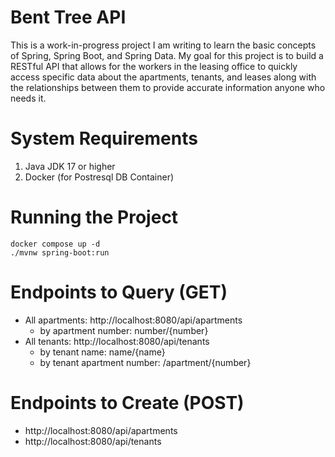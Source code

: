 # Bent Tree API
This is a work-in-progress project I am writing to learn the basic concepts of Spring, Spring Boot, and Spring Data.
My goal for this project is to build a RESTful API that allows for the workers in the leasing office to quickly access specific data about the apartments, tenants, and leases along with the relationships between them to provide accurate information anyone who needs it.

# System Requirements
1. Java JDK 17 or higher
2. Docker (for Postresql DB Container)

# Running the Project
```
docker compose up -d
./mvnw spring-boot:run
```

# Endpoints to Query (GET)
* All apartments: http://localhost:8080/api/apartments
    - by apartment number: number/{number}
* All tenants: http://localhost:8080/api/tenants
    - by tenant name: name/{name}
    - by tenant apartment number: /apartment/{number}

# Endpoints to Create (POST)
* http://localhost:8080/api/apartments
* http://localhost:8080/api/tenants